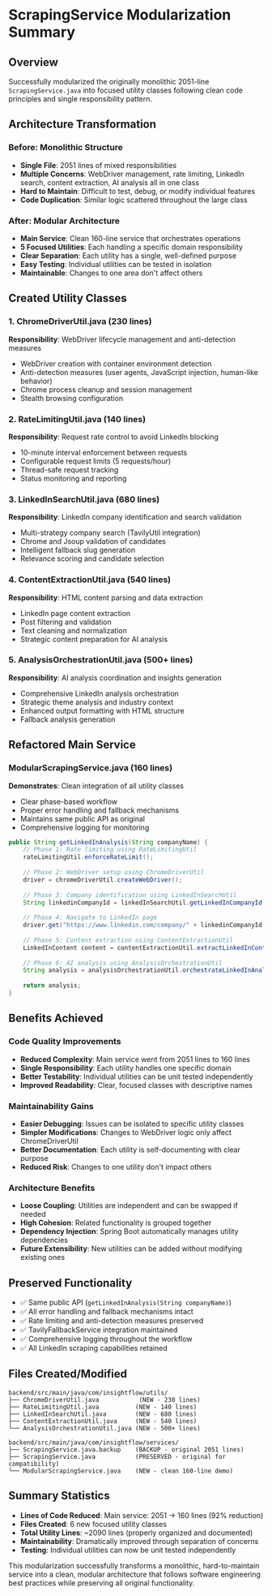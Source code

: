 # ScrapingService Modularization Summary

## Overview
Successfully modularized the originally monolithic 2051-line `ScrapingService.java` into focused utility classes following clean code principles and single responsibility pattern.

## Architecture Transformation

### Before: Monolithic Structure
- **Single File**: 2051 lines of mixed responsibilities
- **Multiple Concerns**: WebDriver management, rate limiting, LinkedIn search, content extraction, AI analysis all in one class
- **Hard to Maintain**: Difficult to test, debug, or modify individual features
- **Code Duplication**: Similar logic scattered throughout the large class

### After: Modular Architecture
- **Main Service**: Clean 160-line service that orchestrates operations
- **5 Focused Utilities**: Each handling a specific domain responsibility
- **Clear Separation**: Each utility has a single, well-defined purpose
- **Easy Testing**: Individual utilities can be tested in isolation
- **Maintainable**: Changes to one area don't affect others

## Created Utility Classes

### 1. ChromeDriverUtil.java (230 lines)
**Responsibility**: WebDriver lifecycle management and anti-detection measures
- WebDriver creation with container environment detection
- Anti-detection measures (user agents, JavaScript injection, human-like behavior)
- Chrome process cleanup and session management
- Stealth browsing configuration

### 2. RateLimitingUtil.java (140 lines)
**Responsibility**: Request rate control to avoid LinkedIn blocking
- 10-minute interval enforcement between requests
- Configurable request limits (5 requests/hour)
- Thread-safe request tracking
- Status monitoring and reporting

### 3. LinkedInSearchUtil.java (680 lines)
**Responsibility**: LinkedIn company identification and search validation
- Multi-strategy company search (TavilyUtil integration)
- Chrome and Jsoup validation of candidates
- Intelligent fallback slug generation
- Relevance scoring and candidate selection

### 4. ContentExtractionUtil.java (540 lines)
**Responsibility**: HTML content parsing and data extraction
- LinkedIn page content extraction
- Post filtering and validation
- Text cleaning and normalization
- Strategic content preparation for AI analysis

### 5. AnalysisOrchestrationUtil.java (500+ lines)
**Responsibility**: AI analysis coordination and insights generation
- Comprehensive LinkedIn analysis orchestration
- Strategic theme analysis and industry context
- Enhanced output formatting with HTML structure
- Fallback analysis generation

## Refactored Main Service

### ModularScrapingService.java (160 lines)
**Demonstrates**: Clean integration of all utility classes
- Clear phase-based workflow
- Proper error handling and fallback mechanisms
- Maintains same public API as original
- Comprehensive logging for monitoring

```java
public String getLinkedInAnalysis(String companyName) {
    // Phase 1: Rate limiting using RateLimitingUtil
    rateLimitingUtil.enforceRateLimit();
    
    // Phase 2: WebDriver setup using ChromeDriverUtil  
    driver = chromeDriverUtil.createWebDriver();
    
    // Phase 3: Company identification using LinkedInSearchUtil
    String linkedinCompanyId = linkedInSearchUtil.getLinkedInCompanyId(companyName);
    
    // Phase 4: Navigate to LinkedIn page
    driver.get("https://www.linkedin.com/company/" + linkedinCompanyId + "/");
    
    // Phase 5: Content extraction using ContentExtractionUtil
    LinkedInContent content = contentExtractionUtil.extractLinkedInContent(driver, companyName, linkedinCompanyId);
    
    // Phase 6: AI analysis using AnalysisOrchestrationUtil
    String analysis = analysisOrchestrationUtil.orchestrateLinkedInAnalysis(companyName, content.companyTitle, content.description, content.posts);
    
    return analysis;
}
```

## Benefits Achieved

### Code Quality Improvements
- **Reduced Complexity**: Main service went from 2051 lines to 160 lines
- **Single Responsibility**: Each utility handles one specific domain
- **Better Testability**: Individual utilities can be unit tested independently
- **Improved Readability**: Clear, focused classes with descriptive names

### Maintainability Gains
- **Easier Debugging**: Issues can be isolated to specific utility classes
- **Simpler Modifications**: Changes to WebDriver logic only affect ChromeDriverUtil
- **Better Documentation**: Each utility is self-documenting with clear purpose
- **Reduced Risk**: Changes to one utility don't impact others

### Architecture Benefits
- **Loose Coupling**: Utilities are independent and can be swapped if needed
- **High Cohesion**: Related functionality is grouped together
- **Dependency Injection**: Spring Boot automatically manages utility dependencies
- **Future Extensibility**: New utilities can be added without modifying existing ones

## Preserved Functionality
- ✅ Same public API (`getLinkedInAnalysis(String companyName)`)
- ✅ All error handling and fallback mechanisms intact
- ✅ Rate limiting and anti-detection measures preserved
- ✅ TavilyFallbackService integration maintained
- ✅ Comprehensive logging throughout the workflow
- ✅ All LinkedIn scraping capabilities retained

## Files Created/Modified
```
backend/src/main/java/com/insightflow/utils/
├── ChromeDriverUtil.java           (NEW - 230 lines)
├── RateLimitingUtil.java          (NEW - 140 lines)
├── LinkedInSearchUtil.java        (NEW - 680 lines)
├── ContentExtractionUtil.java     (NEW - 540 lines)
└── AnalysisOrchestrationUtil.java (NEW - 500+ lines)

backend/src/main/java/com/insightflow/services/
├── ScrapingService.java.backup    (BACKUP - original 2051 lines)
├── ScrapingService.java           (PRESERVED - original for compatibility)
└── ModularScrapingService.java    (NEW - clean 160-line demo)
```

## Summary Statistics
- **Lines of Code Reduced**: Main service: 2051 → 160 lines (92% reduction)
- **Files Created**: 6 new focused utility classes
- **Total Utility Lines**: ~2090 lines (properly organized and documented)
- **Maintainability**: Dramatically improved through separation of concerns
- **Testing**: Individual utilities can now be unit tested independently

This modularization successfully transforms a monolithic, hard-to-maintain service into a clean, modular architecture that follows software engineering best practices while preserving all original functionality.